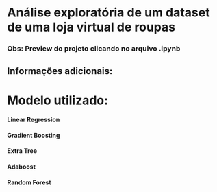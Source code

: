 # Análise exploratória de um dataset de uma loja virtual de roupas
### Obs: Preview do projeto clicando no arquivo .ipynb

## Informações adicionais:
# Modelo utilizado: 
#### Linear Regression
#### Gradient Boosting
#### Extra Tree
#### Adaboost
#### Random Forest

